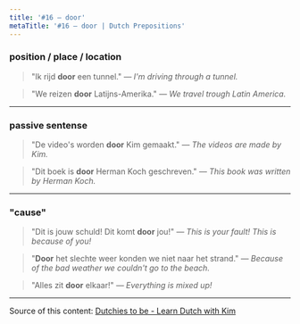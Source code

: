 ```yaml
---
title: '#16 — door'
metaTitle: '#16 — door | Dutch Prepositions'
---
```


### position / place / location

> "Ik rijd **door** een tunnel."
> _— I'm driving through a tunnel._

> "We reizen **door** Latijns-Amerika."
> _— We travel trough Latin America._

---

### passive sentense

> "De video's worden **door** Kim gemaakt."
> _— The videos are made by Kim._

> "Dit boek is **door** Herman Koch geschreven."
> _— This book was written by Herman Koch._

---

### "cause"

> "Dit is jouw schuld! Dit komt **door** jou!"
> _— This is your fault! This is because of you!_

> "**Door** het slechte weer konden we niet naar het strand."
> _— Because of the bad weather we couldn't go to the beach._

> "Alles zit **door** elkaar!"
> _— Everything is mixed up!_

---

Source of this content: [Dutchies to be - Learn Dutch with Kim](https://youtu.be/lO0-gEU6EZ0)
